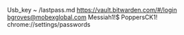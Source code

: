 Usb_key ~ /lastpass.md 
https://vault.bitwarden.com/#/login 
bgroves@mobexglobal.com
Messiah1!$
PoppersCK1!
chrome://settings/passwords